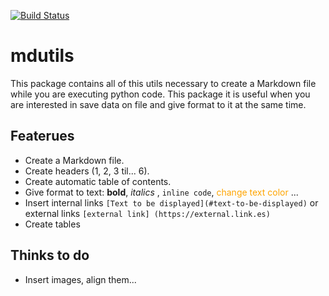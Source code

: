 [![Build Status](https://travis-ci.org/didix21/mdutils.svg?branch=master)](https://travis-ci.org/didix21/mdutils)

# mdutils
This package contains all of this utils necessary to create a Markdown file while you are executing python code. This
 package it is useful when you are interested in save data on file and give format to it at the same time.
 
 ## Featerues

- Create a Markdown file.
- Create headers (1, 2, 3 til... 6).
- Create automatic table of contents.
- Give format to text: **bold**, _italics_ , `inline code`, <font color='orange'> change text color </font>...
- Insert internal links `[Text to be displayed](#text-to-be-displayed)` or external links `[external link]
(https://external.link.es)`
- Create tables

## Thinks to do

- Insert images, align them...

